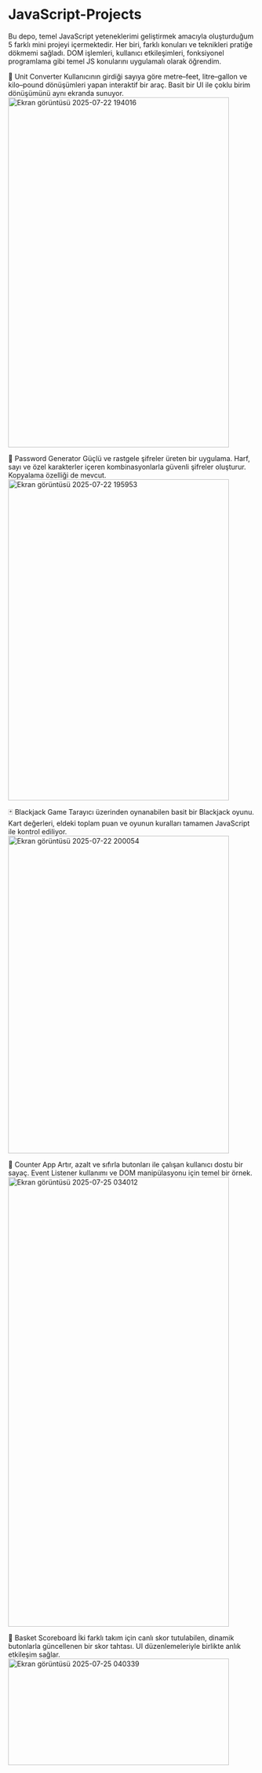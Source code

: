 # JavaScript-Projects
Bu depo, temel JavaScript yeteneklerimi geliştirmek amacıyla oluşturduğum 5 farklı mini projeyi içermektedir. Her biri, farklı konuları ve teknikleri pratiğe dökmemi sağladı. DOM işlemleri, kullanıcı etkileşimleri, fonksiyonel programlama gibi temel JS konularını uygulamalı olarak öğrendim.

🔁 Unit Converter
Kullanıcının girdiği sayıya göre metre–feet, litre–gallon ve kilo–pound dönüşümleri yapan interaktif bir araç. Basit bir UI ile çoklu birim dönüşümünü aynı ekranda sunuyor.
<img width="450" height="713" alt="Ekran görüntüsü 2025-07-22 194016" src="https://github.com/user-attachments/assets/c93f962f-013d-4aa1-8e03-683f15d1bf16" />

🔐 Password Generator
Güçlü ve rastgele şifreler üreten bir uygulama. Harf, sayı ve özel karakterler içeren kombinasyonlarla güvenli şifreler oluşturur. Kopyalama özelliği de mevcut.
<img width="450" height="654" alt="Ekran görüntüsü 2025-07-22 195953" src="https://github.com/user-attachments/assets/957050b3-ec19-4f3d-b645-a7e28bcaab91" />

🃏 Blackjack Game
Tarayıcı üzerinden oynanabilen basit bir Blackjack oyunu. Kart değerleri, eldeki toplam puan ve oyunun kuralları tamamen JavaScript ile kontrol ediliyor.
<img width="450" height="647" alt="Ekran görüntüsü 2025-07-22 200054" src="https://github.com/user-attachments/assets/f503d562-edf3-4dd6-8685-2a5ee90b2130" />

🔢 Counter App
Artır, azalt ve sıfırla butonları ile çalışan kullanıcı dostu bir sayaç. Event Listener kullanımı ve DOM manipülasyonu için temel bir örnek.
<img width="450" height="916" alt="Ekran görüntüsü 2025-07-25 034012" src="https://github.com/user-attachments/assets/9a267c1a-0137-43be-80e5-63fda2428856" />

🏀 Basket Scoreboard
İki farklı takım için canlı skor tutulabilen, dinamik butonlarla güncellenen bir skor tahtası. UI düzenlemeleriyle birlikte anlık etkileşim sağlar.
<img width="450" height="217" alt="Ekran görüntüsü 2025-07-25 040339" src="https://github.com/user-attachments/assets/086b82c1-2c97-4f5b-8bac-fe2c6ae2b8ec" />
